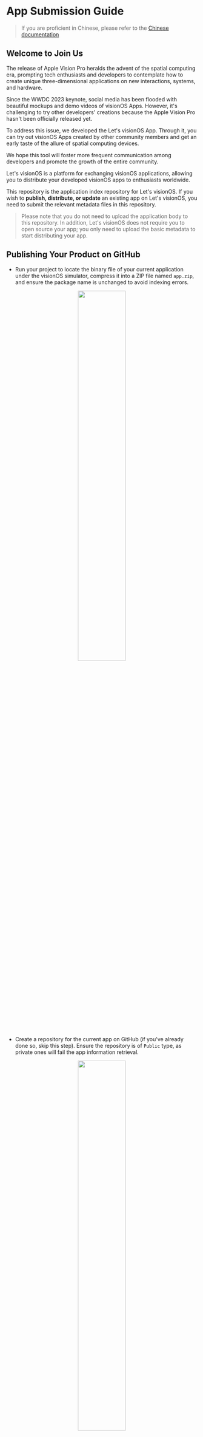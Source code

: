 # App Submission Guide

> If you are proficient in Chinese, please refer to the [Chinese documentation](https://github.com/XRealityZone/XRApps/blob/main/README_CN.md)

## Welcome to Join Us

The release of Apple Vision Pro heralds the advent of the spatial computing era, prompting tech enthusiasts and developers to contemplate how to create unique three-dimensional applications on new interactions, systems, and hardware.

Since the WWDC 2023 keynote, social media has been flooded with beautiful mockups and demo videos of visionOS Apps. However, it's challenging to try other developers' creations because the Apple Vision Pro hasn't been officially released yet.

To address this issue, we developed the Let's visionOS App. Through it, you can try out visionOS Apps created by other community members and get an early taste of the allure of spatial computing devices.

We hope this tool will foster more frequent communication among developers and promote the growth of the entire community.

Let's visionOS is a platform for exchanging visionOS applications, allowing you to distribute your developed visionOS apps to enthusiasts worldwide.

This repository is the application index repository for Let's visionOS. If you wish to **publish, distribute, or update** an existing app on Let's visionOS, you need to submit the relevant metadata files in this repository.

> Please note that you do not need to upload the application body to this repository. In addition, Let's visionOS does not require you to open source your app; you only need to upload the basic metadata to start distributing your app.

## Publishing Your Product on GitHub

- Run your project to locate the binary file of your current application under the visionOS simulator, compress it into a ZIP file named `app.zip`, and ensure the package name is unchanged to avoid indexing errors.

<div align="center">
  <img src="https://github.com/XRealityZone/XRApps/assets/11788119/1faeadfa-2fca-4016-80b5-710622c3a55d" width="50%" height="50%">
</div>


- Create a repository for the current app on GitHub (if you've already done so, skip this step). Ensure the repository is of `Public` type, as private ones will fail the app information retrieval.

<div align="center">
  <img src="https://github.com/XRealityZone/XRApps/assets/11788119/1e6d4e10-9bbf-4951-a832-e54b9cad488a" width="50%" height="50%">
</div>

- Navigate to the `Release` page of the repository, select the tag to be released, and upload the `app.zip` package prepared earlier, filling in the corresponding Release version name (recommended to keep it the same as the tag number).

<div align="center">
  <img src="https://github.com/XRealityZone/XRApps/assets/11788119/274944f9-dc0f-4c39-b008-1d9e4135663c" width="50%" height="50%">
</div>


## Submitting Your App Information to XReality.Zone's Source

- Fork the [XRApps repository](https://github.com/XRealityZone/XRApps) at XReality.Zone.

<div align="center">
  <img src="https://github.com/XRealityZone/XRApps/assets/11788119/12e7e8a5-05b3-404b-9416-711638511e0d" width="50%" height="50%">
</div>

- Clone the forked repository locally and create a new branch, naming it `app/Your_App’s_Bundle_ID`.

<div align="center">
  <img src="https://github.com/XRealityZone/XRApps/assets/11788119/404f8549-3653-4044-b913-faf09cee25a3" width="50%" height="50%">
</div>

- Each app to be published on the platform needs to have a folder in `XRApps` containing relevant files. To avoid folder name duplication, it is recommended to name the folder with a unique identifier, such as the Bundle ID. Here's the basic folder structure:

```plaintext
Folder
  - meta.json 
  - info.json
  - icon.png
  - some_photo.png
```

- `meta.json` stores the basic metadata of the app, mainly used for identification and retrieval. Here's an example file:

```plaintext
{
    "id": "579271a6-b86a-4dae-bbed-f856e830b42d",
    "name": "HelloWorld",
    "icon": "icon.png",
    "version": "1.0.0",
    "repo": "https://github.com/XRealityZone/what-vision-os-can-do",
    "category": "Developer",
    "bundle": "zone.xreality.WhatVisionOSCanDo",
    "featuredImage": "helloworld-feature.png",
    "slogan": "Meet the visionOS",
}
```

The explanation for each field's usage is as follows:

| Field Name     | Required | Usage                                                                                                                    |
| -------------- | -------- | ------------------------------------------------------------------------------------------------------------------------ |
| id             | Yes      | Application identifier, a UUID string, which must be generated by the user and unique; use [Online UUID Generator](https://www.uuidgenerator.net/) for UUID generation. |
| name           | Yes      | Application name                                                                                                         |
| icon           | Yes      | Application icon, recommended size is 512x512, will be cropped to a circle; currently, image links are not supported, store all images in the folder and call them using relative paths in the JSON file. |
| version        | Yes      | Current application version, supports `A.B` and `A.B.C` formats.                                                         |
| repo           | Yes      | GitHub Repo URL for downloading the app; this repo does not need to contain the source code.                             |
| category       | Yes      | Application category, must choose from `Play`, `Work`, `Create`, `Develop`.                                              |
| bundle         | Yes      | The Bundle ID of the uploaded app.                                                                                       |
| featuredImage  | No       | Featured image of the app, recommended size is 1300x800; images should be under 1MB; currently, image links are not supported. |
| slogan         | No       | App slogan, required if `featuredImage` is provided.                                                                     |

- `info.json` stores the basic content information of the app, which will be rendered and displayed on the app detail page. Here's an example file:

```other
{
    "author": "Ryan Zhu",
    "description": "Unlock the full potential of your vision with EyeSight, a groundbreaking vision OS app designed to enhance and manage your visual experiences in real-time. EyeSight leverages the most advanced artificial intelligence and machine learning algorithms to analyze and interpret visual data, providing you with a host of functionalities that will redefine the way you see the world.\nKey Features:\nEnhanced Visual Perception: EyeSight uses real-time image processing and computer vision algorithms to optimize the images and videos you see, adjusting contrast, brightness, and sharpness to provide a clearer, more detailed view of your surroundings.\nObject and Text Recognition: EyeSight can identify and categorize objects and text in your field of vision, providing you with relevant information and context about what you are looking at.",
    "developerWebsite": "https://apple.com",
    "images": ["1.png", "2.png", "3.png"]
}
```

Here is the translated content in English, retaining the markdown (md) format:

Explanation of each field's use:

```markdown
| **Field Name**       | **Required** | **Explanation**                                                               |
| -------------------- | ------------ | ------------------------------------------------------------------------------ |
| author               | Yes          | Name of the app developer                                                      |
| description          | Yes          | Introduction of the app, escape characters can be used                         |
| developerWebsite     | Yes          | Developer's website                                                           |
| images               | Yes          | App screenshots, each image should be controlled within 1MB; currently, image links are not supported, all images need to be stored in a folder, and called in the JSON file using relative paths. |
```

- Commit your changes to your branch and repository, and initiate a pull request (PR) to the XRealityZone repository from your repository.

<div align="center">
  <img src="https://github.com/XRealityZone/XRApps/assets/11788119/a3c9bfdd-3a44-455b-9c91-72dff117e9fa" width="50%" height="50%">
</div>

<div align="center">
  <img src="https://github.com/XRealityZone/XRApps/assets/11788119/3d45a8ab-2120-4a25-bcdf-6417b505c614" width="50%" height="50%">
</div>

- Wait for the staff at XReality.Zone to review and merge your PR. Once your PR is merged, it signifies that your app has been listed on our exchange platform.

<div align="center">
  <img src="https://github.com/XRealityZone/XRApps/assets/11788119/cafcd476-ae58-466c-a552-26544e20fc7a" width="50%" height="50%">
</div>

## FAQ

**Q: Where can I find the binary file of the current app under the visionOS simulator?**

A: Obtaining the simulator version of the binary file is in 3 steps:

- Click the `Run` button in the upper left corner or use the shortcut `CMD + R` to run your visionOS program, making sure the platform for code execution is the visionOS simulator platform.

<div align="center">
  <img src="https://github.com/XRealityZone/XRApps/assets/11788119/7fac429c-04d0-4a5d-bd26-b1cae603bb79" width="50%" height="50%">
</div>

- After the `Build Succeeded` prompt appears, expand the `Product` folder in the left navigation bar. In this directory, there will be one or more applications (files with a `.app` suffix), select your visionOS application, right-click and choose the `Show in Finder` button.

<div align="center">
  <img src="https://github.com/XRealityZone/XRApps/assets/11788119/c216a253-1fe3-4873-8dc1-098e63b4173a" width="50%" height="50%">
</div>

- The `.app` file in this folder is the binary file of the current app under the visionOS simulator.

**Q: How to find the Release page in the repository?**

A: The `Release` area can be found on the homepage of the repository. Clicking it will take you to the `Release` page.

<div align="center">
  <img src="https://github.com/XRealityZone/XRApps/assets/11788119/f6dec8ee-cebd-49e3-8e73-482392930444" width="50%" height="50%">
</div>

**Q: How to create a tag in my repository?**

A: Click on `Choose a tag` in the `Release` page, and fill in the version number in the dropdown list's textbox. After filling it out, click `+ Create new tag A.B.C on publish`. Currently, version numbers in the format `A.B` and `A.B.C` are supported. Please ensure the version number increases in order and does not regress.

<div align="center">
  <img src="https://github.com/XRealityZone/XRApps/assets/11788119/5b86c3fb-d4f9-4b03-8147-1aa2b6a2aa0b" width="50%" height="50%">
</div>
